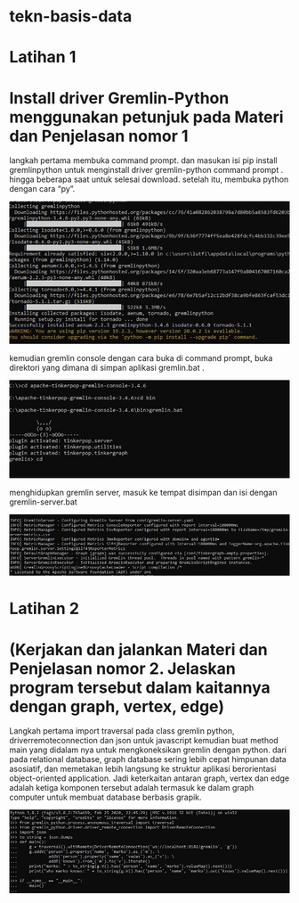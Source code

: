# tekn-basis-data
# Latihan 1
# Install driver Gremlin-Python menggunakan petunjuk pada Materi dan Penjelasan nomor 1
langkah pertama membuka command prompt. dan masukan isi pip install gremlinpython untuk menginstall driver gremlin-python command prompt . hingga beberapa saat untuk selesai download. setelah itu, membuka python dengan cara “py”.

![Screenshot1](1.png)

kemudian gremlin console dengan cara buka di command prompt, buka direktori yang dimana di simpan aplikasi  gremlin.bat .

![Screenshot1](2.png)

menghidupkan gremlin server, masuk ke tempat disimpan dan isi dengan gremlin-server.bat

![Screenshot1](3.png)

# Latihan 2
# (Kerjakan dan jalankan Materi dan Penjelasan nomor 2. Jelaskan program tersebut dalam kaitannya dengan graph, vertex, edge)
Langkah pertama import traversal pada class gremlin python, driverremoteconnection dan json untuk javascript kemudian buat method main yang didalam nya untuk mengkoneksikan gremlin dengan python. dari pada relational database, graph database sering lebih cepat himpunan data asosiatif, dan memetakan lebih langsung ke struktur aplikasi berorientasi object-oriented application. Jadi keterkaitan antaran graph, vertex dan edge adalah ketiga komponen tersebut adalah termasuk ke dalam graph computer untuk membuat database berbasis grapik.

![Screenshot1](4.png)